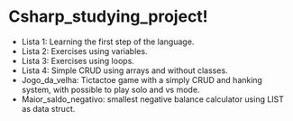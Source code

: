 # Csharp_studying_project!

 - Lista 1: Learning the first step of the language.
 - Lista 2: Exercises using variables.
 - Lista 3: Exercises using loops.
 - Lista 4: Simple CRUD using arrays and without classes.
 - Jogo_da_velha: Tictactoe game with a simply CRUD and hanking system, with possible to play solo and vs mode.
 - Maior_saldo_negativo: smallest negative balance calculator using LIST as data struct.
